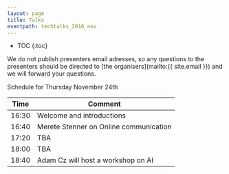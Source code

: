 ```yaml
---
layout: page
title: Talks
eventpath: techtalks_2016_nov
---
```


* TOC
{:toc}



We do not publish presenters email adresses, so any questions to the presenters should be directed to [the organisers](mailto:{{ site.email }}) and we will forward your questions.


Schedule for Thursday November 24th


| Time  | Comment |
| ------------- | ------------- |
| 16:30 | Welcome and introductions |
| 16:40 | Merete Stenner on Online communication |
| 17:20 | TBA |
| 18:00 | TBA |
| 18:40 | Adam Cz will host a workshop on AI |
